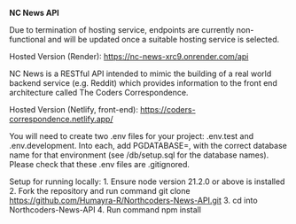 **NC News API**

Due to termination of hosting service, endpoints are currently non-functional and will be updated once a suitable hosting service is selected.

Hosted Version (Render): https://nc-news-xrc9.onrender.com/api

NC News is a RESTful API intended to mimic the building of a real world backend service (e.g. Reddit) which provides information to the front end architecture called The Coders Correspondence.

Hosted Version (Netlify, front-end): https://coders-correspondence.netlify.app/

You will need to create two .env files for your project: .env.test and .env.development. Into each, add PGDATABASE=, with the correct database name for that environment (see /db/setup.sql for the database names). Please check that these .env files are .gitignored.

Setup for running locally:
    1. Ensure node version 21.2.0 or above is installed
    2. Fork the repository and run command git clone https://github.com/Humayra-R/Northcoders-News-API.git
    3. cd into Northcoders-News-API
    4. Run command npm install
